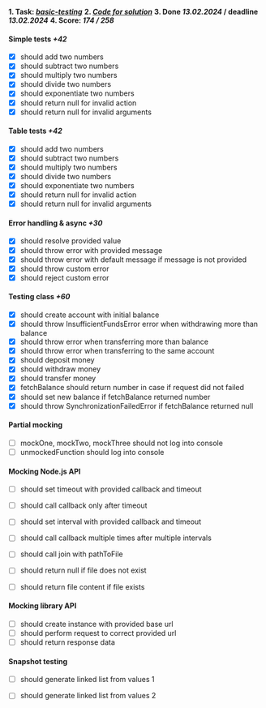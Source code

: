 **1. Task: _[basic-testing](https://github.com/AlreadyBored/basic-testing)_**
**2. _[Code for solution](https://github.com/tema-karelin/nodejs-basic-testing)_**
**3. Done _13.02.2024_ / deadline _13.02.2024_**
**4. Score: _174 / 258_**

#### Simple tests _+42_

 - [x]  should add two numbers
 - [x]  should subtract two numbers
 - [x]  should multiply two numbers
 - [x]  should divide two numbers
 - [x]  should exponentiate two numbers
 - [x]  should return null for invalid action
 - [x]  should return null for invalid arguments

#### Table tests _+42_

 - [x]  should add two numbers
 - [x]  should subtract two numbers
 - [x]  should multiply two numbers
 - [x]  should divide two numbers
 - [x]  should exponentiate two numbers
 - [x]  should return null for invalid action
 - [x]  should return null for invalid arguments

#### Error handling & async _+30_

 - [x]  should resolve provided value
 - [x]  should throw error with provided message
 - [x]  should throw error with default message if message is not provided
 - [x]  should throw custom error
 - [x]  should reject custom error

#### Testing class _+60_
 - [x]  should create account with initial balance
 - [x]  should throw InsufficientFundsError error when withdrawing more than balance
 - [x]  should throw error when transferring more than balance
 - [x]  should throw error when transferring to the same account
 - [x]  should deposit money
 - [x]  should withdraw money
 - [x]  should transfer money
 - [x]  fetchBalance should return number in case if request did not failed
 - [x]  should set new balance if fetchBalance returned number
 - [x]  should throw SynchronizationFailedError if fetchBalance returned null

#### Partial mocking

 - [ ]  mockOne, mockTwo, mockThree should not log into console
 - [ ]  unmockedFunction should log into console

#### Mocking Node.js API
 - [ ]  should set timeout with provided callback and timeout
 - [ ]  should call callback only after timeout
 - [ ]  should set interval with provided callback and timeout
 - [ ]  should call callback multiple times after multiple intervals
 - [ ]  should call join with pathToFile
 - [ ]  should return null if file does not exist
 - [ ]  should return file content if file exists


#### Mocking library API

 - [ ]  should create instance with provided base url
 - [ ]  should perform request to correct provided url
 - [ ]  should return response data

#### Snapshot testing

 - [ ]  should generate linked list from values 1
 - [ ]  should generate linked list from values 2

